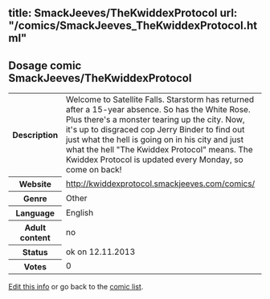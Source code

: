 title: SmackJeeves/TheKwiddexProtocol
url: "/comics/SmackJeeves_TheKwiddexProtocol.html"
---
Dosage comic SmackJeeves/TheKwiddexProtocol
-----------------------------------------

<p id="msg"></p>
<script type="text/javascript">
if (window.location.search === '?edit_info_mail=sent_ok') {
  var elem = document.getElementById("msg");
  elem.innerHTML = 'Edited information sucessfully sent for review, which is usually done daily. Thanks!';
  elem.className = 'ok';
}
</script>
<table class="comicinfo">
<tr>
<th>Description</th><td>Welcome to Satellite Falls. Starstorm has returned after a 15-year absence. So has the White Rose. Plus there's a monster tearing up the city. Now, it's up to disgraced cop Jerry Binder to find out just what the hell is going on in his city and just what the hell &quot;The Kwiddex Protocol&quot; means. The Kwiddex Protocol is updated every Monday, so come on back!</td>
</tr>
<tr>
<th>Website</th><td><a href="http://kwiddexprotocol.smackjeeves.com/comics/">http://kwiddexprotocol.smackjeeves.com/comics/</a></td>
</tr>
<tr>
<th>Genre</th><td>Other</td>
</tr>
<tr>
<th>Language</th><td>English</td>
</tr>
<tr>
<th>Adult content</th><td>no</td>
</tr>
<tr>
<th>Status</th><td>ok on 12.11.2013</td>
</tr>
<tr>
<th>Votes</th><td>0</td>
</tr>
</table>

[Edit this info](SmackJeeves_TheKwiddexProtocol_edit.html) or go back to the [comic list](../comic-index.html).
